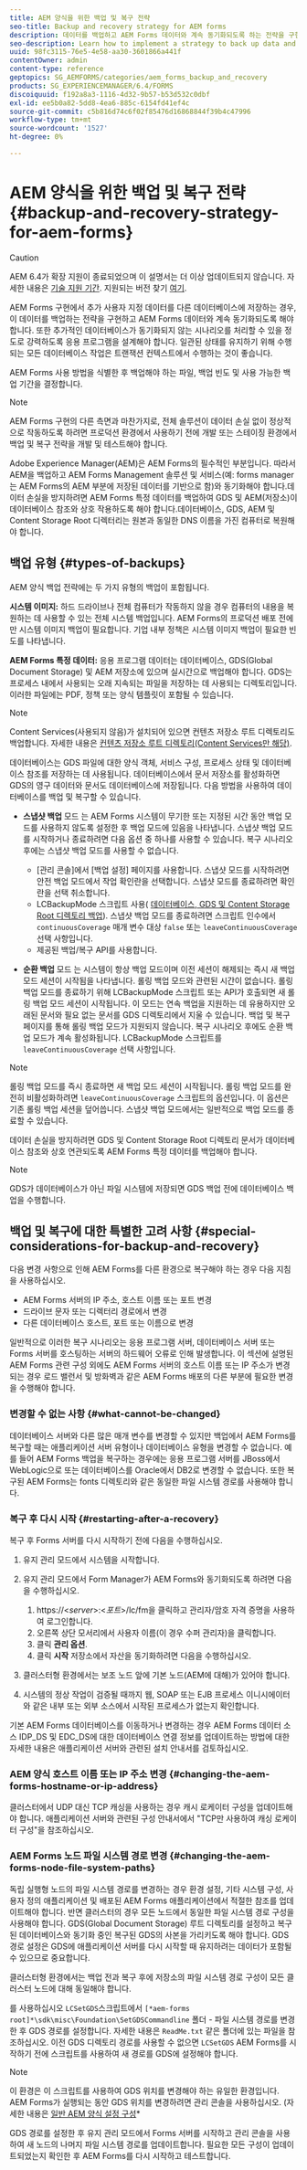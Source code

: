 ```yaml
---
title: AEM 양식을 위한 백업 및 복구 전략
seo-title: Backup and recovery strategy for AEM forms
description: 데이터를 백업하고 AEM Forms 데이터와 계속 동기화되도록 하는 전략을 구현하는 방법을 알아봅니다.
seo-description: Learn how to implement a strategy to back up data and ensuring that it remains in sync with the AEM forms data.
uuid: 98fc3115-76e5-4e58-aa30-3601866a441f
contentOwner: admin
content-type: reference
geptopics: SG_AEMFORMS/categories/aem_forms_backup_and_recovery
products: SG_EXPERIENCEMANAGER/6.4/FORMS
discoiquuid: f192a8a3-1116-4d32-9b57-b53d532c0dbf
exl-id: ee5b0a82-5dd8-4ea6-885c-6154fd41ef4c
source-git-commit: c5b816d74c6f02f85476d16868844f39b4c47996
workflow-type: tm+mt
source-wordcount: '1527'
ht-degree: 0%

---
```


# AEM 양식을 위한 백업 및 복구 전략{#backup-and-recovery-strategy-for-aem-forms}

>[!CAUTION]
>
>AEM 6.4가 확장 지원이 종료되었으며 이 설명서는 더 이상 업데이트되지 않습니다. 자세한 내용은 [기술 지원 기간](https://helpx.adobe.com/kr/support/programs/eol-matrix.html). 지원되는 버전 찾기 [여기](https://experienceleague.adobe.com/docs/).

AEM Forms 구현에서 추가 사용자 지정 데이터를 다른 데이터베이스에 저장하는 경우, 이 데이터를 백업하는 전략을 구현하고 AEM Forms 데이터와 계속 동기화되도록 해야 합니다. 또한 추가적인 데이터베이스가 동기화되지 않는 시나리오를 처리할 수 있을 정도로 강력하도록 응용 프로그램을 설계해야 합니다. 일관된 상태를 유지하기 위해 수행되는 모든 데이터베이스 작업은 트랜잭션 컨텍스트에서 수행하는 것이 좋습니다.

AEM Forms 사용 방법을 식별한 후 백업해야 하는 파일, 백업 빈도 및 사용 가능한 백업 기간을 결정합니다.

>[!NOTE]
>
>AEM Forms 구현의 다른 측면과 마찬가지로, 전체 솔루션이 데이터 손실 없이 정상적으로 작동하도록 하려면 프로덕션 환경에서 사용하기 전에 개발 또는 스테이징 환경에서 백업 및 복구 전략을 개발 및 테스트해야 합니다.

Adobe Experience Manager(AEM)은 AEM Forms의 필수적인 부분입니다. 따라서 AEM을 백업하고 AEM Forms Management 솔루션 및 서비스(예: forms manager는 AEM Forms의 AEM 부분에 저장된 데이터를 기반으로 함)와 동기화해야 합니다.데이터 손실을 방지하려면 AEM Forms 특정 데이터를 백업하여 GDS 및 AEM(저장소)이 데이터베이스 참조와 상호 작용하도록 해야 합니다.데이터베이스, GDS, AEM 및 Content Storage Root 디렉터리는 원본과 동일한 DNS 이름을 가진 컴퓨터로 복원해야 합니다.

## 백업 유형 {#types-of-backups}

AEM 양식 백업 전략에는 두 가지 유형의 백업이 포함됩니다.

**시스템 이미지:** 하드 드라이브나 전체 컴퓨터가 작동하지 않을 경우 컴퓨터의 내용을 복원하는 데 사용할 수 있는 전체 시스템 백업입니다. AEM Forms의 프로덕션 배포 전에만 시스템 이미지 백업이 필요합니다. 기업 내부 정책은 시스템 이미지 백업이 필요한 빈도를 나타냅니다.

**AEM Forms 특정 데이터:** 응용 프로그램 데이터는 데이터베이스, GDS(Global Document Storage) 및 AEM 저장소에 있으며 실시간으로 백업해야 합니다. GDS는 프로세스 내에서 사용되는 오래 지속되는 파일을 저장하는 데 사용되는 디렉토리입니다. 이러한 파일에는 PDF, 정책 또는 양식 템플릿이 포함될 수 있습니다.

>[!NOTE]
>
>Content Services(사용되지 않음)가 설치되어 있으면 컨텐츠 저장소 루트 디렉토리도 백업합니다. 자세한 내용은 [컨텐츠 저장소 루트 디렉토리(Content Services만 해당)](/help/forms/using/admin-help/files-back-recover.md#content-storage-root-directory-content-services-only).

데이터베이스는 GDS 파일에 대한 양식 객체, 서비스 구성, 프로세스 상태 및 데이터베이스 참조를 저장하는 데 사용됩니다. 데이터베이스에서 문서 저장소를 활성화하면 GDS의 영구 데이터와 문서도 데이터베이스에 저장됩니다. 다음 방법을 사용하여 데이터베이스를 백업 및 복구할 수 있습니다.

* **스냅샷 백업** 모드 는 AEM Forms 시스템이 무기한 또는 지정된 시간 동안 백업 모드를 사용하지 않도록 설정한 후 백업 모드에 있음을 나타냅니다. 스냅샷 백업 모드를 시작하거나 종료하려면 다음 옵션 중 하나를 사용할 수 있습니다. 복구 시나리오 후에는 스냅샷 백업 모드를 사용할 수 없습니다.

   * [관리 콘솔]에서 [백업 설정] 페이지를 사용합니다. 스냅샷 모드를 시작하려면 안전 백업 모드에서 작업 확인란을 선택합니다. 스냅샷 모드를 종료하려면 확인란을 선택 취소합니다.
   * LCBackupMode 스크립트 사용( [데이터베이스, GDS 및 Content Storage Root 디렉토리 백업](/help/forms/using/admin-help/backing-aem-forms-data.md#back-up-the-database-gds-aem-repository-and-content-storage-root-directories)). 스냅샷 백업 모드를 종료하려면 스크립트 인수에서 `continuousCoverage` 매개 변수 대상 `false` 또는 `leaveContinuousCoverage` 선택 사항입니다.
   * 제공된 백업/복구 API를 사용합니다. <!-- Fix broken link(see AEM forms API Reference section on AEM Forms Help and Tutorials page).-->

* **순환 백업** 모드 는 시스템이 항상 백업 모드이며 이전 세션이 해제되는 즉시 새 백업 모드 세션이 시작됨을 나타냅니다. 롤링 백업 모드와 관련된 시간이 없습니다. 롤링 백업 모드를 종료하기 위해 LCBackupMode 스크립트 또는 API가 호출되면 새 롤링 백업 모드 세션이 시작됩니다. 이 모드는 연속 백업을 지원하는 데 유용하지만 오래된 문서와 필요 없는 문서를 GDS 디렉토리에서 지울 수 있습니다. 백업 및 복구 페이지를 통해 롤링 백업 모드가 지원되지 않습니다. 복구 시나리오 후에도 순환 백업 모드가 계속 활성화됩니다. LCBackupMode 스크립트를 `leaveContinuousCoverage` 선택 사항입니다.

>[!NOTE]
>
>롤링 백업 모드를 즉시 종료하면 새 백업 모드 세션이 시작됩니다. 롤링 백업 모드를 완전히 비활성화하려면 `leaveContinuousCoverage` 스크립트의 옵션입니다. 이 옵션은 기존 롤링 백업 세션을 덮어씁니다. 스냅샷 백업 모드에서는 일반적으로 백업 모드를 종료할 수 있습니다.

데이터 손실을 방지하려면 GDS 및 Content Storage Root 디렉토리 문서가 데이터베이스 참조와 상호 연관되도록 AEM Forms 특정 데이터를 백업해야 합니다.

>[!NOTE]
>
>GDS가 데이터베이스가 아닌 파일 시스템에 저장되면 GDS 백업 전에 데이터베이스 백업을 수행합니다.

## 백업 및 복구에 대한 특별한 고려 사항 {#special-considerations-for-backup-and-recovery}

다음 변경 사항으로 인해 AEM Forms를 다른 환경으로 복구해야 하는 경우 다음 지침을 사용하십시오.

* AEM Forms 서버의 IP 주소, 호스트 이름 또는 포트 변경
* 드라이브 문자 또는 디렉터리 경로에서 변경
* 다른 데이터베이스 호스트, 포트 또는 이름으로 변경

일반적으로 이러한 복구 시나리오는 응용 프로그램 서버, 데이터베이스 서버 또는 Forms 서버를 호스팅하는 서버의 하드웨어 오류로 인해 발생합니다. 이 섹션에 설명된 AEM Forms 관련 구성 외에도 AEM Forms 서버의 호스트 이름 또는 IP 주소가 변경되는 경우 로드 밸런서 및 방화벽과 같은 AEM Forms 배포의 다른 부분에 필요한 변경을 수행해야 합니다.

### 변경할 수 없는 사항 {#what-cannot-be-changed}

데이터베이스 서버와 다른 많은 매개 변수를 변경할 수 있지만 백업에서 AEM Forms를 복구할 때는 애플리케이션 서버 유형이나 데이터베이스 유형을 변경할 수 없습니다. 예를 들어 AEM Forms 백업을 복구하는 경우에는 응용 프로그램 서버를 JBoss에서 WebLogic으로 또는 데이터베이스를 Oracle에서 DB2로 변경할 수 없습니다. 또한 복구된 AEM Forms는 fonts 디렉토리와 같은 동일한 파일 시스템 경로를 사용해야 합니다.

### 복구 후 다시 시작 {#restarting-after-a-recovery}

복구 후 Forms 서버를 다시 시작하기 전에 다음을 수행하십시오.

1. 유지 관리 모드에서 시스템을 시작합니다.
1. 유지 관리 모드에서 Form Manager가 AEM Forms와 동기화되도록 하려면 다음을 수행하십시오.

   1. https://&lt;*server*>:&lt;*포트*>/lc/fm을 클릭하고 관리자/암호 자격 증명을 사용하여 로그인합니다.
   1. 오른쪽 상단 모서리에서 사용자 이름(이 경우 수퍼 관리자)을 클릭합니다.
   1. 클릭 **관리 옵션**.
   1. 클릭 **시작** 저장소에서 자산을 동기화하려면 다음을 수행하십시오.

1. 클러스터형 환경에서는 보조 노드 앞에 기본 노드(AEM에 대해)가 있어야 합니다.
1. 시스템의 정상 작업이 검증될 때까지 웹, SOAP 또는 EJB 프로세스 이니시에이터와 같은 내부 또는 외부 소스에서 시작된 프로세스가 없는지 확인합니다.

기본 AEM Forms 데이터베이스를 이동하거나 변경하는 경우 AEM Forms 데이터 소스 IDP_DS 및 EDC_DS에 대한 데이터베이스 연결 정보를 업데이트하는 방법에 대한 자세한 내용은 애플리케이션 서버와 관련된 설치 안내서를 검토하십시오.

### AEM 양식 호스트 이름 또는 IP 주소 변경 {#changing-the-aem-forms-hostname-or-ip-address}

클러스터에서 UDP 대신 TCP 캐싱을 사용하는 경우 캐시 로케이터 구성을 업데이트해야 합니다. 애플리케이션 서버와 관련된 구성 안내서에서 &quot;TCP만 사용하여 캐싱 로케이터 구성&quot;을 참조하십시오.

### AEM Forms 노드 파일 시스템 경로 변경 {#changing-the-aem-forms-node-file-system-paths}

독립 실행형 노드의 파일 시스템 경로를 변경하는 경우 환경 설정, 기타 시스템 구성, 사용자 정의 애플리케이션 및 배포된 AEM Forms 애플리케이션에서 적절한 참조를 업데이트해야 합니다. 반면 클러스터의 경우 모든 노드에서 동일한 파일 시스템 경로 구성을 사용해야 합니다. GDS(Global Document Storage) 루트 디렉토리를 설정하고 복구된 데이터베이스와 동기화 중인 복구된 GDS의 사본을 가리키도록 해야 합니다. GDS 경로 설정은 GDS에 애플리케이션 서버를 다시 시작할 때 유지하려는 데이터가 포함될 수 있으므로 중요합니다.

클러스터형 환경에서는 백업 전과 복구 후에 저장소의 파일 시스템 경로 구성이 모든 클러스터 노드에 대해 동일해야 합니다.

를 사용하십시오 `LCSetGDS`스크립트에서 `[*aem-forms root]*\sdk\misc\Foundation\SetGDSCommandline` 폴더 - 파일 시스템 경로를 변경한 후 GDS 경로를 설정합니다. 자세한 내용은 `ReadMe.txt` 같은 폴더에 있는 파일을 참조하십시오. 이전 GDS 디렉토리 경로를 사용할 수 없으면 `LCSetGDS` AEM Forms를 시작하기 전에 스크립트를 사용하여 새 경로를 GDS에 설정해야 합니다.

>[!NOTE]
>
>이 환경은 이 스크립트를 사용하여 GDS 위치를 변경해야 하는 유일한 환경입니다. AEM Forms가 실행되는 동안 GDS 위치를 변경하려면 관리 콘솔을 사용하십시오. (자세한 내용은 [일반 AEM 양식 설정 구성](/help/forms/using/admin-help/configure-general-aem-forms-settings.md#configure-general-aem-forms-settings)*

GDS 경로를 설정한 후 유지 관리 모드에서 Forms 서버를 시작하고 관리 콘솔을 사용하여 새 노드의 나머지 파일 시스템 경로를 업데이트합니다. 필요한 모든 구성이 업데이트되었는지 확인한 후 AEM Forms를 다시 시작하고 테스트합니다.
